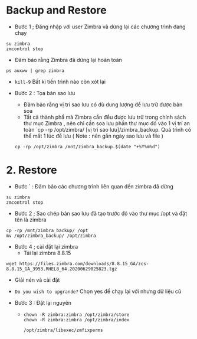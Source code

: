 # Backup and Restore
- Bước 1 ; Đăng nhập với user Zimbra và dừng lại các chương trình đang chạy 
```
su zimbra
zmcontrol stop
```
- Đảm bảo rằng Zimbra đã dừng lại hoàn toàn 
```
ps auxww | grep zimbra
```
- `kill-9` Bất kì tiến trình nào còn xót lại 
- Bước 2 : Tọa bản sao lưu 
  - Đảm bảo rằng vị trí sao lưu có đủ dung  lượng để lưu trữ được bản soa 
  - Tất cả thành phầ mà Zimbra cần đều được lưu trữ trong chính sách thư mục Zimbra , nên chỉ cần soa lưu phần thư mục đó vào 1 vị trí an toàn `cp -rp /opt/zimbra/ [vị trí sao lưu]/zimbra_backup. Quá trình có thể mất 1 lúc để lưu
  ( Note : nên gắn ngày sao lưu và file )

  ```
  cp -rp /opt/zimbra /mnt/zimbra_backup.$(date "+%Y%m%d")
  ```
# 2. Restore
- Bước ` : Đảm bảo các chương trình liên quan đến zimbra đã dừng
```
su zimbra
zmcontrol stop
```
- Bước 2 ; Sao chép bản sao lưu đã tạo trước đó vào thư mục /opt và đặt tên là zimbra
```
cp -rp /mnt/zimbra_backup/ /opt
mv /opt/zimbra_backup/ /opt/zimbra
```
- Bước 4 ; cài đặt lại zimbra 
  - Tải lại zimbra 8.8.15
```
wget https://files.zimbra.com/downloads/8.8.15_GA/zcs-8.8.15_GA_3953.RHEL8_64.20200629025823.tgz
``` 
  - Giải nén và cài đặt 
  - `Do you wish to upgrande?` Chọn yes để chạy lại với nhưng dữ liệu cũ

- Bước 3 : Đặt lại nguyên 
  - ```
    chown -R zimbra:zimbra /opt/zimbra/store
    chown -R zimbra:zimbra /opt/zimbra/index
    ```
    ```
    /opt/zimbra/libexec/zmfixperms
    ```
    

